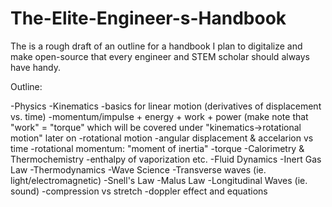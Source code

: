 # The-Elite-Engineer-s-Handbook
The is a rough draft of an outline for a handbook I plan to digitalize and make open-source that every engineer and STEM scholar should always have handy.

Outline:

-Physics
  -Kinematics
    -basics for linear motion (derivatives of displacement vs. time)
    -momentum/impulse + energy + work + power (make note that "work" = "torque" which will be covered under "kinematics->rotational motion" later on
    -rotational motion
      -angular displacement & accelarion vs time
      -rotational momentum: "moment of inertia"
      -torque
  -Calorimetry & Thermochemistry
    -enthalpy of vaporization etc.
  -Fluid Dynamics
    -Inert Gas Law
  -Thermodynamics
  -Wave Science
    -Transverse waves (ie. light/electromagnetic)
    -Snell's Law
    -Malus Law
    -Longitudinal Waves (ie. sound)
      -compression vs stretch
      -doppler effect and equations
